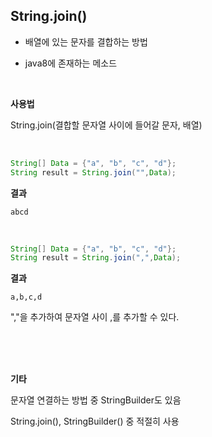 ## String.join()

* 배열에 있는 문자를 결합하는 방법

* java8에 존재하는 메소드

<br>

__사용법__

String.join(결합할 문자열 사이에 들어갈 문자, 배열)

<br>

```java
String[] Data = {"a", "b", "c", "d"};
String result = String.join("",Data);
```
__결과__

```
abcd
```
<br>

```java
String[] Data = {"a", "b", "c", "d"};
String result = String.join(",",Data);
```
__결과__

```
a,b,c,d
```
","을 추가하여 문자열 사이 ,를 추가할 수 있다.

<br>
<br>
<br>

__기타__

문자열 연결하는 방법 중 StringBuilder도 있음

String.join(), StringBuilder() 중 적절히 사용
